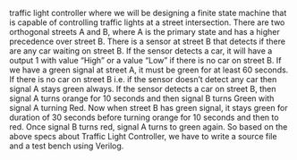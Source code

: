 traffic light controller where we will be designing a finite state machine that is capable of controlling traffic lights at a street intersection. There are two orthogonal streets A and B, where A is the primary state and has a higher precedence over street B. There is a sensor at street B that detects if there are any car waiting on street B. If the sensor detects a car, it will have a output 1 with value “High” or a value “Low” if there is no car on street B. If we have a green signal at street A, it must be green for at least 60 seconds. If there is no car on street B i.e. if the sensor doesn’t detect any car then signal A stays green always. If the sensor detects a car on street B, then signal A turns orange for 10 seconds and then signal B turns Green with signal A turning Red. Now when street B has green signal, it stays green for duration of 30 seconds before turning orange for 10 seconds and then to red. Once signal B turns red, signal A turns to green again. So based on the above specs about Traffic Light Controller, we have to write a source file and a test bench using Verilog.
